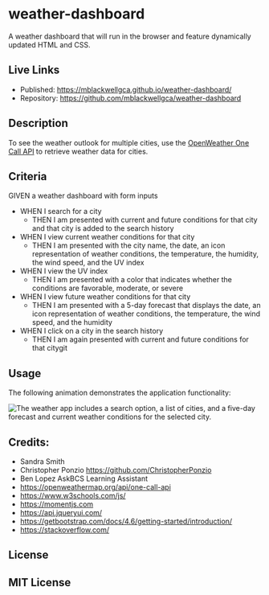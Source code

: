 # weather-dashboard
A weather dashboard that will run in the browser and feature dynamically updated HTML and CSS.


## Live Links
* Published: https://mblackwellgca.github.io/weather-dashboard/ 
* Repository: https://github.com/mblackwellgca/weather-dashboard 

## Description
To see the weather outlook for multiple cities, use the [OpenWeather One Call API](https://openweathermap.org/api/one-call-api) to retrieve weather data for cities.

## Criteria
GIVEN a weather dashboard with form inputs
*  WHEN I search for a city
    * THEN I am presented with current and future conditions for that city and that city is added to the search history
* WHEN I view current weather conditions for that city
    * THEN I am presented with the city name, the date, an icon representation of weather conditions, the temperature, the humidity, the wind speed, and the UV index
* WHEN I view the UV index
    * THEN I am presented with a color that indicates whether the conditions are favorable, moderate, or severe
* WHEN I view future weather conditions for that city
    * THEN I am presented with a 5-day forecast that displays the date, an icon representation of weather conditions, the temperature, the wind speed, and the humidity
* WHEN I click on a city in the search history
    * THEN I am again presented with current and future conditions for that citygit


## Usage
The following animation demonstrates the application functionality:

![The weather app includes a search option, a list of cities, and a five-day forecast and current weather conditions for the selected city.]()

## Credits:
* Sandra Smith
* Christopher Ponzio https://github.com/ChristopherPonzio
* Ben Lopez AskBCS Learning Assistant
* https://openweathermap.org/api/one-call-api
* https://www.w3schools.com/js/
* https://momentjs.com
* https://api.jqueryui.com/
* https://getbootstrap.com/docs/4.6/getting-started/introduction/
* https://stackoverflow.com/

## License
MIT License
---